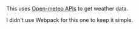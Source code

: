 This uses [Open-meteo APIs](https://open-meteo.com) to get weather data.

I didn't use Webpack for this one to keep it simple.

